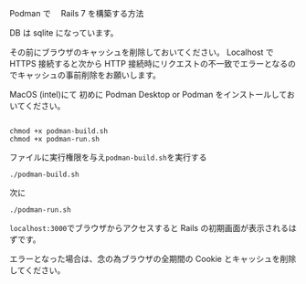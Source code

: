 Podman で　 Rails 7 を構築する方法

DB は sqlite になっています。

その前にブラウザのキャッシュを削除しておいてください。
Localhost で HTTPS 接続すると次から HTTP 接続時にリクエストの不一致でエラーとなるのでキャッシュの事前削除をお願いします。

MacOS (intel)にて
初めに Podman Desktop or Podman をインストールしておいてください。

```

chmod +x podman-build.sh
chmod +x podman-run.sh

```

ファイルに実行権限を与え`podman-build.sh`を実行する

```
./podman-build.sh
```

次に

```
./podman-run.sh
```

`localhost:3000`でブラウザからアクセスすると Rails の初期画面が表示されるはずです。

エラーとなった場合は、念の為ブラウザの全期間の Cookie とキャッシュを削除してください。
